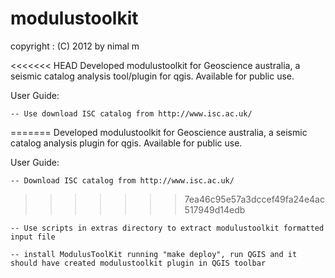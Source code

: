 modulustoolkit
==============
copyright            : (C) 2012 by nimal m

<<<<<<< HEAD
Developed modulustoolkit for Geoscience australia, a seismic catalog analysis tool/plugin for qgis. Available for public use.

User Guide:

  	-- Use download ISC catalog from http://www.isc.ac.uk/
=======
Developed modulustoolkit for Geoscience australia, a seismic catalog analysis plugin for qgis. Available for public use.

User Guide:

  	-- Download ISC catalog from http://www.isc.ac.uk/
>>>>>>> 7ea46c95e57a3dccef49fa24e4ac517949d14edb

	-- Use scripts in extras directory to extract modulustoolkit formatted input file

	-- install ModulusToolKit running "make deploy", run QGIS and it should have created modulustoolkit plugin in QGIS toolbar 
